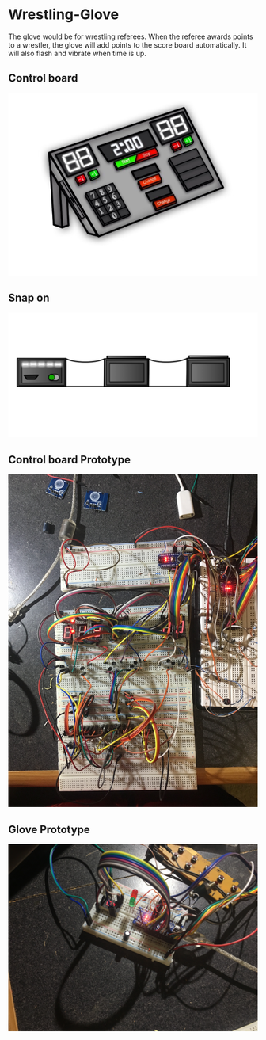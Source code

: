 # Wrestling-Glove
The glove would be for wrestling referees.  When the referee awards points to a wrestler,
the glove will add points to the score board automatically.  It will also flash and vibrate
when time is up.  

## Control board
![](https://github.com/MartiniDesignz/Wrestling-Glove/blob/master/Images/Sketches/Control_pannel.jpg?raw=true)

## Snap on
![](https://github.com/MartiniDesignz/Wrestling-Glove/blob/master/Images/Sketches/snap_on.jpg?raw=true)

## Control board Prototype

![](https://github.com/MartiniDesignz/Wrestling-Glove/blob/master/Images/Initial%20prototypes/ScoreBoard(master).JPG)

## Glove Prototype

![](https://github.com/MartiniDesignz/Wrestling-Glove/blob/master/Images/Initial%20prototypes/glove_Circuit.JPG?raw=true)
